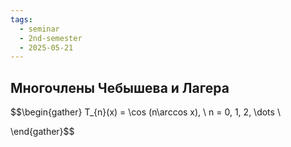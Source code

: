 ```yaml
---
tags:
  - seminar
  - 2nd-semester
  - 2025-05-21
---
```


## Многочлены Чебышева и Лагера

$$\begin{gather}
T_{n}(x) = \cos (n\arccos x), \ n = 0, 1, 2, \dots \\

\end{gather}$$